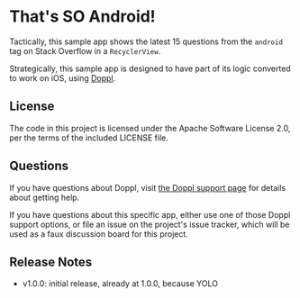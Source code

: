 # That's SO Android!

Tactically, this sample app shows the latest 15 questions from
the `android` tag on Stack Overflow in a `RecyclerView`.

Strategically, this sample app is designed to have part of its
logic converted to work on iOS, using [Doppl](http://doppl.co).

## License
The code in this project is licensed under the Apache
Software License 2.0, per the terms of the included LICENSE
file.

## Questions
If you have questions about Doppl, visit
[the Doppl support page](http://doppl.co/docs/Support) for
details about getting help.

If you have questions about this specific app, either use
one of those Doppl support options, or file an issue
on the project's issue tracker, which will be used as a faux
discussion board for this project.

## Release Notes
- v1.0.0: initial release, already at 1.0.0, because YOLO
